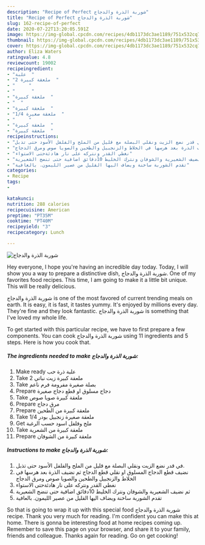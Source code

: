 ```yaml
---
description: "Recipe of Perfect شوربة الذرة والدجاج"
title: "Recipe of Perfect شوربة الذرة والدجاج"
slug: 162-recipe-of-perfect
date: 2020-07-22T13:20:05.591Z
image: https://img-global.cpcdn.com/recipes/4db1173dc3ae1189/751x532cq70/الصورة-الرئيسية-لوصفةشوربة-الذرة-والدجاج.jpg
thumbnail: https://img-global.cpcdn.com/recipes/4db1173dc3ae1189/751x532cq70/الصورة-الرئيسية-لوصفةشوربة-الذرة-والدجاج.jpg
cover: https://img-global.cpcdn.com/recipes/4db1173dc3ae1189/751x532cq70/الصورة-الرئيسية-لوصفةشوربة-الذرة-والدجاج.jpg
author: Eliza Waters
ratingvalue: 4.8
reviewcount: 19002
recipeingredient:
- "علبة  "
- "2 ملعقة كبيرة  "
- "     "
- "      "
- "ملعقة كبيرة  "
- "  "
- "ملعقة كبيرة  "
- "1/4 ملعقة صغيرة  "
- "     "
- "ملعقة كبيرة  "
- "ملعقة كبيرة  "
recipeinstructions:
- "في قدر نضع الزيت ونقلي البصلة مع قليل من الملح والفلفل الأسود حتى تذبل."
- "نضيف قطع الدجاج المسلوق او نقلي قطع الدجاج ثم نضيف الذرة بعد هرسها في الخلاط والزنجبيل والطحين والصويا صوص ومرق الدجاج"
- "نغطي القدر ونتركه على نار هادئةحتى الاستواء"
- "ثم نضيف الشعيرية والشوفان ونترك الخليط 10دقائق اضافية حتى تنضج الشعيرية"
- "تقدم الشوربة ساخنة ويضاف اليها القليل من عصير الليمون. بالعافية"
categories:
- Recipe
tags:
- 

katakunci:  
nutrition: 288 calories
recipecuisine: American
preptime: "PT35M"
cooktime: "PT40M"
recipeyield: "3"
recipecategory: Lunch

---
```



![شوربة الذرة والدجاج](https://img-global.cpcdn.com/recipes/4db1173dc3ae1189/751x532cq70/الصورة-الرئيسية-لوصفةشوربة-الذرة-والدجاج.jpg)

Hey everyone, I hope you're having an incredible day today. Today, I will show you a way to prepare a distinctive dish, شوربة الذرة والدجاج. One of my favorites food recipes. This time, I am going to make it a little bit unique. This will be really delicious.

شوربة الذرة والدجاج is one of the most favored of current trending meals on earth. It is easy, it is fast, it tastes yummy. It's enjoyed by millions every day. They're fine and they look fantastic. شوربة الذرة والدجاج is something that I've loved my whole life.




To get started with this particular recipe, we have to first prepare a few components. You can cook شوربة الذرة والدجاج using 11 ingredients and 5 steps. Here is how you cook that.

<!--inarticleads1-->

##### The ingredients needed to make شوربة الذرة والدجاج:

1. Make ready علبة ذرة حب
1. Take 2 ملعقة كبيرة زيت نباتي
1. Take  بصلة صغيرة مفرومة فرم ناعم
1. Prepare  دجاج مسلوق او قطع دجاج صغيرة
1. Take ملعقة كبيرة صويا صوص
1. Prepare  مرق دجاج
1. Prepare ملعقة كبيرة من الطحين
1. Take 1/4 ملعقة صغيرة زنجبيل بودر
1. Get  ملح وفلفل اسود حسب الرغبة
1. Take ملعقة كبيرة من الشعرية
1. Prepare ملعقة كبيرة من الشوفان




<!--inarticleads2-->

##### Instructions to make شوربة الذرة والدجاج:

1. في قدر نضع الزيت ونقلي البصلة مع قليل من الملح والفلفل الأسود حتى تذبل.
1. نضيف قطع الدجاج المسلوق او نقلي قطع الدجاج ثم نضيف الذرة بعد هرسها في الخلاط والزنجبيل والطحين والصويا صوص ومرق الدجاج
1. نغطي القدر ونتركه على نار هادئةحتى الاستواء
1. ثم نضيف الشعيرية والشوفان ونترك الخليط 10دقائق اضافية حتى تنضج الشعيرية
1. تقدم الشوربة ساخنة ويضاف اليها القليل من عصير الليمون. بالعافية




So that is going to wrap it up with this special food شوربة الذرة والدجاج recipe. Thank you very much for reading. I'm confident you can make this at home. There is gonna be interesting food at home recipes coming up. Remember to save this page on your browser, and share it to your family, friends and colleague. Thanks again for reading. Go on get cooking!
